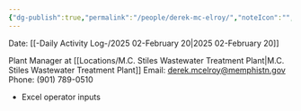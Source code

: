 ```yaml
---
{"dg-publish":true,"permalink":"/people/derek-mc-elroy/","noteIcon":"","created":"2025-05-20T10:31:48.565-05:00"}
---
```


Date: [[-Daily Activity Log-/2025 02-February 20\|2025 02-February 20]]

Plant Manager at [[Locations/M.C. Stiles Wastewater Treatment Plant\|M.C. Stiles Wastewater Treatment Plant]]
Email: derek.mcelroy@memphistn.gov
Phone: (901) 789-0510

- Excel operator inputs